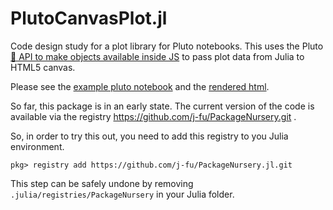 PlutoCanvasPlot.jl
==================



Code design study for a plot library for Pluto notebooks.
This uses the Pluto [💁 API to make objects available inside JS](https://github.com/fonsp/Pluto.jl/pull/1124)
to pass plot data from Julia to HTML5 canvas.

Please see the [example pluto notebook](https://raw.githubusercontent.com/j-fu/PlutoCanvasPlot.jl/main/examples/canvastest.jl)
and the [rendered html](https://www.wias-berlin.de/people/fuhrmann/blobs/canvastest.html).


So far, this package is in an early state. The current version  of the code
is available via the registry https://github.com/j-fu/PackageNursery.git .

So, in order to try this out, you need to add this registry to you Julia environment.

```
pkg> registry add https://github.com/j-fu/PackageNursery.jl.git
```

This step can be safely undone by removing `.julia/registries/PackageNursery` in your
Julia folder.


